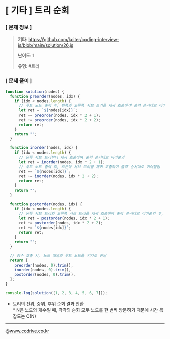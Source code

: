 # [ 기타 ] 트리 순회

### [ 문제 정보 ]
> **기타**: https://github.com/kciter/coding-interview-js/blob/main/solution/26.js
> 
> **난이도**: 1
>
> **유형**: #트리


### [ 문제 풀이 ]
```JavaScript
function solution(nodes) {
  function preorder(nodes, idx) {
    if (idx < nodes.length) {
      // 루트 노드 출력 후, 왼쪽과 오른쪽 서브 트리를 재귀 호출하여 출력 순서대로 이어붙임
      let ret = `${nodes[idx]}`;
      ret += preorder(nodes, idx * 2 + 1);
      ret += preorder(nodes, idx * 2 + 2);
      return ret;
    }
    return "";
  }

  function inorder(nodes, idx) {
    if (idx < nodes.length) {
      // 왼쪽 서브 트리부터 재귀 호출하여 출력 순서대로 이어붙임
      let ret = inorder(nodes, idx * 2 + 1);
      // 루트 노드 출력 후, 오른쪽 서브 트리를 재귀 호출하여 출력 순서대로 이어붙임
      ret += `${nodes[idx]}`;
      ret += inorder(nodes, idx * 2 + 2);
      return ret;
    }
    return "";
  }

  function postorder(nodes, idx) {
    if (idx < nodes.length) {
      // 왼쪽 서브 트리와 오른쪽 서브 트리를 재귀 호출하여 출력 순서대로 이어붙인 후, 루트 노드 출력
      let ret = postorder(nodes, idx * 2 + 1);
      ret += postorder(nodes, idx * 2 + 2);
      ret += `${nodes[idx]}`;
      return ret;
    }
    return "";
  }

  // 함수 호출 시, 노드 배열과 루트 노드를 인자로 전달
  return [
    preorder(nodes, 0).trim(),
    inorder(nodes, 0).trim(),
    postorder(nodes, 0).trim(),
  ];
}

console.log(solution([1, 2, 3, 4, 5, 6, 7]));

```
* 트리의 전위, 중위, 후위 순회 결과 반환<br>* N은 노드의 개수일 때, 각각의 순회 모두 노드를 한 번씩 방문하기 때문에 시간 복잡도는 O(N)


---
@www.codrive.co.kr